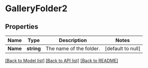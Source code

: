 # GalleryFolder2

## Properties
Name | Type | Description | Notes
------------ | ------------- | ------------- | -------------
**Name** | **string** | The name of the folder. | [default to null]

[[Back to Model list]](../README.md#documentation-for-models) [[Back to API list]](../README.md#documentation-for-api-endpoints) [[Back to README]](../README.md)

